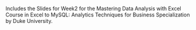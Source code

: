 Includes the Slides for Week2 for the Mastering Data Analysis with Excel Course in Excel to MySQL: Analytics Techniques for Business Specialization by Duke University.
